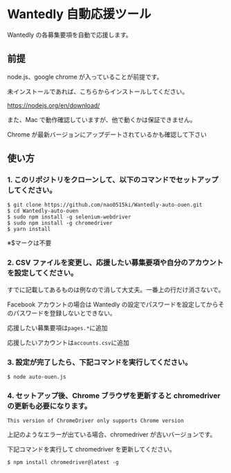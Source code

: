 # Wantedly 自動応援ツール

Wantedly の各募集要項を自動で応援します。

## 前提

node.js、google chrome が入っていることが前提です。

未インストールであれば、こちらからインストールしてください。

https://nodejs.org/en/download/

また、Mac で動作確認していますが、他で動くかは保証できません。

Chrome が最新バージョンにアップデートされているかも確認して下さい

## 使い方

### 1. このリポジトリをクローンして、以下のコマンドでセットアップしてください。

```
$ git clone https://github.com/nao0515ki/Wantedly-auto-ouen.git
$ cd Wantedly-auto-ouen
$ sudo npm install -g selenium-webdriver
$ sudo npm install -g chromedriver
$ yarn install
```

※$マークは不要

### 2. CSV ファイルを変更し、応援したい募集要項や自分のアカウントを設定してください。

すでに記載してあるものは例なので消して大丈夫。一番上の行だけ消さないで。

Facebook アカウントの場合は Wantedly の設定でパスワードを設定してからそのパスワードを登録しないとできない。

応援したい募集要項は`pages.*`に追加

応援したいアカウントは`accounts.csv`に追加

### 3. 設定が完了したら、下記コマンドを実行してください。

```
$ node auto-ouen.js
```

### 4. セットアップ後、Chrome ブラウザを更新すると chromedriver の更新も必要になります。

```
This version of ChromeDriver only supports Chrome version
```

上記のようなエラーが出ている場合、chromedriver が古いバージョンです。

下記コマンドを実行して chromedriver を更新してください。

```
$ npm install chromedriver@latest -g
```
